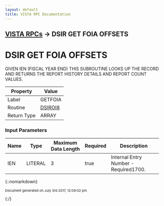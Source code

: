 ```yaml
---
layout: default
title: VISTA RPC Documentation
---
```


## [VISTA RPCs](TableOfContents) &#8594; DSIR GET FOIA OFFSETS
# DSIR GET FOIA OFFSETS

GIVEN IEN (FISCAL YEAR END) THIS SUBROUTINE LOOKS UP THE RECORD AND RETURNS THE REPORT HISTORY DETAILS AND REPORT COUNT VALUES.

Property | Value
--- | ---
Label | GETFOIA
Routine | [DSIROI8](http://code.osehra.org/dox/Routine_DSIROI8_source.html)
Return Type | ARRAY


### Input Parameters

Name | Type | Maximum Data Length | Required | Description
--- | --- | --- | --- | ---
IEN | LITERAL | 3 | true | Internal Entry Number - Required1700.



{::nomarkdown} <br/><p style="font-size: 11px">Document generated on July 3rd 2017, 12:09:02 pm</p>{:/}